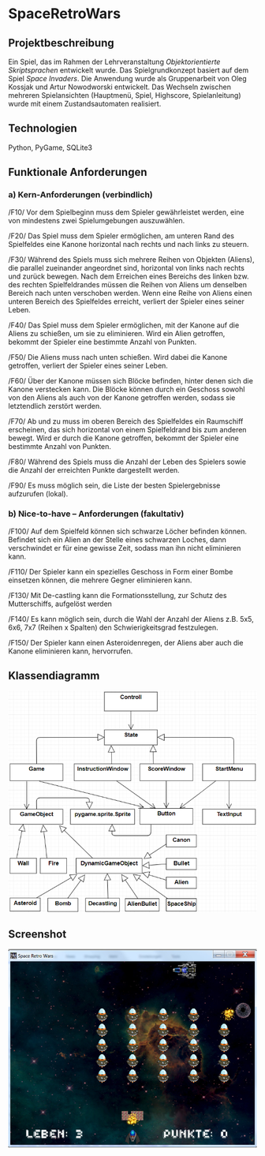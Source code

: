 # SpaceRetroWars

## Projektbeschreibung
Ein Spiel, das im Rahmen der Lehrveranstaltung *Objektorientierte Skriptsprachen*  entwickelt wurde. Das Spielgrundkonzept basiert auf dem Spiel *Space Invaders*. Die Anwendung wurde als Gruppenarbeit von Oleg Kossjak und Artur Nowodworski entwickelt. 
Das Wechseln zwischen mehreren Spielansichten (Hauptmenü, Spiel, Highscore, Spielanleitung) wurde mit einem Zustandsautomaten realisiert.

## Technologien
Python, PyGame, SQLite3

## Funktionale Anforderungen
### a) Kern-Anforderungen (verbindlich)

/F10/ Vor dem Spielbeginn muss dem Spieler gewährleistet werden, eine von mindestens zwei Spielumgebungen auszuwählen.

/F20/ Das Spiel muss dem Spieler ermöglichen, am unteren Rand des Spielfeldes eine Kanone horizontal nach rechts und nach links zu steuern.

/F30/ Während des Spiels muss sich mehrere Reihen von Objekten (Aliens), die parallel zueinander angeordnet sind, horizontal von links nach rechts und zurück bewegen. Nach dem Erreichen eines Bereichs des linken bzw. des rechten Spielfeldrandes müssen die Reihen von Aliens um denselben Bereich nach unten verschoben werden. Wenn eine Reihe von Aliens einen unteren Bereich des Spielfeldes erreicht, verliert der Spieler eines seiner Leben.

/F40/ Das Spiel muss dem Spieler ermöglichen, mit der Kanone auf die Aliens zu schießen, um sie zu eliminieren. Wird ein Alien getroffen, bekommt der Spieler eine bestimmte Anzahl von Punkten.

/F50/ Die Aliens muss nach unten schießen. Wird dabei die Kanone getroffen, verliert der Spieler eines seiner Leben.

/F60/ Über der Kanone müssen sich Blöcke befinden, hinter denen sich die Kanone verstecken kann. Die Blöcke können durch ein Geschoss sowohl von den Aliens als auch von der Kanone getroffen werden, sodass sie letztendlich zerstört werden.

/F70/ Ab und zu muss im oberen Bereich des Spielfeldes ein Raumschiff erscheinen, das sich horizontal von einem Spielfeldrand bis zum anderen bewegt. Wird er durch die Kanone getroffen, bekommt der Spieler eine bestimmte Anzahl von Punkten.

/F80/ Während des Spiels muss die Anzahl der Leben des Spielers sowie die Anzahl der erreichten Punkte dargestellt werden.

/F90/ Es muss möglich sein, die Liste der besten Spielergebnisse aufzurufen (lokal).

### b) Nice-to-have – Anforderungen (fakultativ)

/F100/ Auf dem Spielfeld können sich schwarze Löcher befinden können. Befindet sich ein Alien an der Stelle eines schwarzen Loches, dann verschwindet er für eine gewisse Zeit, sodass man ihn nicht eliminieren kann.

/F110/ Der Spieler kann ein spezielles Geschoss in Form einer Bombe einsetzen können, die mehrere Gegner eliminieren kann.

/F130/ Mit De-castling kann die Formationsstellung, zur Schutz des Mutterschiffs, aufgelöst werden

/F140/ Es kann möglich sein, durch die Wahl der Anzahl der Aliens z.B. 5x5, 6x6, 7x7 (Reihen x Spalten) den Schwierigkeitsgrad festzulegen.

/F150/ Der Spieler kann einen Asteroidenregen, der Aliens aber auch die Kanone eliminieren kann, hervorrufen.

## Klassendiagramm
![alt text](https://github.com/mischart/SpaceRetroWars/blob/master/Klassendiagramm.PNG "Klassendiagramm")

## Screenshot
![alt text](https://github.com/mischart/SpaceRetroWars/blob/master/gameScreenshot.jpg "game screen shot")
